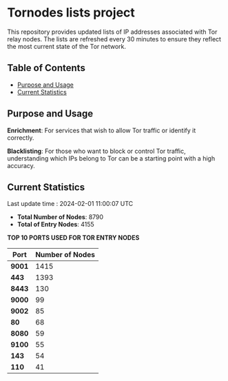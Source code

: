 # Tornodes lists project

This repository provides updated lists of IP addresses associated with Tor relay nodes. The lists are refreshed every 30 minutes to ensure they reflect the most current state of the Tor network.

## Table of Contents

- [Purpose and Usage](#purpose-and-usage)
- [Current Statistics](#current-statistics)


## Purpose and Usage

**Enrichment**: For services that wish to allow Tor traffic or identify it correctly.

**Blacklisting**: For those who want to block or control Tor traffic, understanding which IPs belong to Tor can be a starting point with a high accuracy.

## Current Statistics

Last update time : 2024-02-01 11:00:07 UTC

- **Total Number of Nodes**: 8790
- **Total of Entry Nodes**: 4155

**TOP 10 PORTS USED FOR TOR ENTRY NODES**

| **Port** | **Number of Nodes** |
|------|-----------------|
| **9001**   | 1415  |
| **443**   | 1393  |
| **8443**   | 130  |
| **9000**   | 99  |
| **9002**   | 85  |
| **80**   | 68  |
| **8080**   | 59  |
| **9100**   | 55  |
| **143**   | 54  |
| **110**   | 41  |

